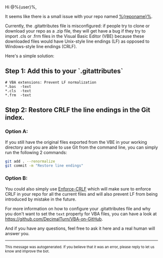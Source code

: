Hi @%{user}%,

It seems like there is a small issue with your repo named [%{reponame}%](%{url}%).

Currently, the .gitattributes file is misconfigured: if people try to clone or download your repo as a .zip file, they will get have a bug if they try to import .cls or .frm files in the Visual Basic Editor (VBE) because these downloaded files would have Unix-style line endings (LF) as opposed to Windows-style line endings (CRLF).

Here's a simple solution:

<h2>Step 1: Add this to your `.gitattributes`</h2>

```gitattributes
# VBA extensions: Prevent LF normalization
*.bas  -text
*.cls  -text
*.frm  -text
```

<h2>Step 2: Restore CRLF the line endings in the Git index.</h2>

<h3>Option A:</h3>

If you still have the original files exported from the VBE in your working directory and you are able to use Git from the command line, you can simply run the following 2 commands:

```bash
git add . --renormalize
git commit -m "Restore line endings"
```

<h3>Option B:</h3>

You could also simply use [Enforce-CRLF](https://github.com/DecimalTurn/Enforce-CRLF) which will make sure to enforce CRLF in your repo for all the current files and will also prevent LF from being introduced by mistake in the future.

For more information on how to configure your .gitattributes file and why you don't want to set the `text` property for VBA files, you can have a look at https://github.com/DecimalTurn/VBA-on-GitHub.

And if you have any questions, feel free to ask it here and a real human will answer you.

<hr>

<sup>This message was autogenerated. If you believe that it was an error, please reply to let us know and improve the bot.</sup>

